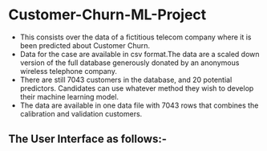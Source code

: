 # Customer-Churn-ML-Project
- This consists over the data of a fictitious telecom company where it is been predicted about Customer Churn. 
- Data for the case are available in csv format.The data are a scaled down version of the full database generously donated by an
anonymous wireless telephone company. 
- There are still 7043 customers in the database, and 20 potential predictors. Candidates can use whatever method they wish to develop their machine learning model.
- The data are available in one data file with 7043 rows that combines the calibration and validation customers. 
## The User Interface as follows:-

